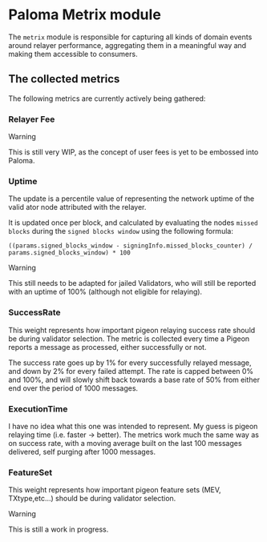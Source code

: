 # Paloma Metrix module

The `metrix` module is responsible for capturing all kinds of domain events
around relayer performance, aggregating them in a meaningful way and
making them accessible to consumers.

## The collected metrics

The following metrics are currently actively being gathered:

### Relayer Fee

> [!WARNING]  
> This is still very WIP, as the concept of user fees is yet to be embossed into Paloma.

### Uptime

The update is a percentile value of representing the network uptime of the valid
ator node attributed with the relayer.

It is updated once per block, and calculated by evaluating the nodes `missed
blocks` during the `signed blocks window` using the following formula:

`((params.signed_blocks_window - signingInfo.missed_blocks_counter) /
params.signed_blocks_window) * 100`

> [!WARNING]  
> This still needs to be adapted for jailed Validators, who will still be reported
> with an uptime of 100% (although not eligible for relaying).

### SuccessRate

This weight represents how important pigeon relaying success rate should be
during validator selection. The metric is collected every time a Pigeon reports
a message as processed, either successfully or not. 

The success rate goes up by 1% for every successfully relayed message, and down
by 2% for every failed attempt. The rate is capped between 0% and 100%, and will
slowly shift back towards a base rate of 50% from either end over the period of
1000 messages. 

### ExecutionTime

I have no idea what this one was intended to represent. My guess is pigeon
relaying time (i.e. faster → better). The metrics work much the same way as
on success rate, with a moving average built on the last 100 messages delivered,
self purging after 1000 messages.

### FeatureSet

This weight represents how important pigeon feature sets (MEV, TXtype,etc…)
should be during validator selection. 

> [!WARNING]  
> This is still a work in progress.

